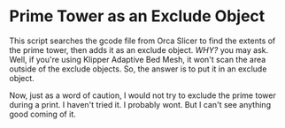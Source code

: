 # Prime Tower as an Exclude Object
This script searches the gcode file from Orca Slicer to find the extents of the prime tower, then adds it as an exclude object.
_WHY?_ you may ask. Well, if you're using Klipper Adaptive Bed Mesh, it won't scan the area outside of the exclude objects. So, the answer is to put it in an exclude object.

Now, just as a word of caution, I would not try to exclude the prime tower during a print. I haven't tried it. I probably wont. But I can't see anything good coming of it.
